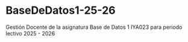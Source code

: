 # BaseDeDatos1-25-26
Gestión Docente de la asignatura Base de Datos 1 IYA023 para periodo lectivo 2025 - 2026
